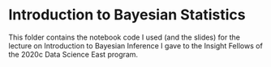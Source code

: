 <h1>Introduction to Bayesian Statistics</h1>
<p>This folder contains the notebook code I used (and the slides) for the lecture on Introduction to Bayesian Inference I gave to the Insight Fellows of the 2020c Data Science East program.</p>   